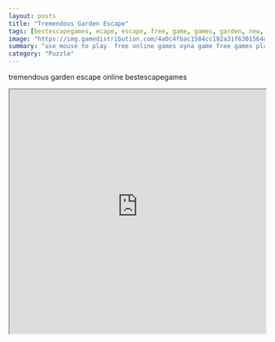 ```yaml
---
layout: posts
title: "Tremendous Garden Escape"
tags: [bestescapegames, ecape, escape, free, game, games, garden, new, online, play, download, tremendous, free, online, games, oyna, game, free, games, play, play, games]
image: "https://img.gamedistribution.com/4a0c4fbac1584cc192a31f6301564d44.jpg"
summary: "use mouse to play  free online games oyna game free games play play games"
category: "Puzzle"
---
```


tremendous garden escape online bestescapegames

<iframe width="100%" height="480px;" src="https://flash.gamedistribution.com?game=4a0c4fbac1584cc192a31f6301564d44"></iframe>